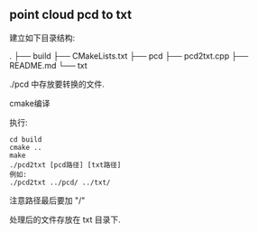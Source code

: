 ## point cloud pcd to txt

建立如下目录结构:

.
├── build
├── CMakeLists.txt
├── pcd
├── pcd2txt.cpp
├── README.md
└── txt

./pcd 中存放要转换的文件.

cmake编译

执行:

```
cd build
cmake ..
make
./pcd2txt [pcd路径] [txt路径]
例如:
./pcd2txt ../pcd/ ../txt/
```

注意路径最后要加 "/"

处理后的文件存放在 txt 目录下.

